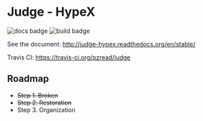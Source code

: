 Judge - HypeX
============

![docs badge](https://readthedocs.org/projects/pip/badge/?version=stable)
![build badge](https://travis-ci.org/pzread/judge.svg?branch=master)

See the document: http://judge-hypex.readthedocs.org/en/stable/

Travis CI: https://travis-ci.org/pzread/judge

Roadmap
-------

+ ~~Step 1. Broken~~
+ ~~Step 2. Restoration~~
+ Step 3. Organization
